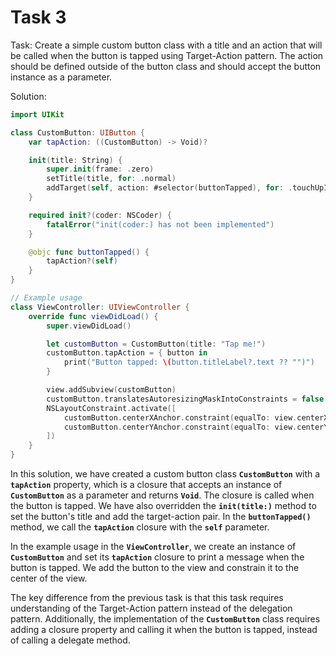 # Task 3

Task: Create a simple custom button class with a title and an action that will
be called when the button is tapped using Target-Action pattern. The action
should be defined outside of the button class and should accept the button
instance as a parameter.

Solution:

```swift
import UIKit

class CustomButton: UIButton {
    var tapAction: ((CustomButton) -> Void)?

    init(title: String) {
        super.init(frame: .zero)
        setTitle(title, for: .normal)
        addTarget(self, action: #selector(buttonTapped), for: .touchUpInside)
    }

    required init?(coder: NSCoder) {
        fatalError("init(coder:) has not been implemented")
    }

    @objc func buttonTapped() {
        tapAction?(self)
    }
}

// Example usage
class ViewController: UIViewController {
    override func viewDidLoad() {
        super.viewDidLoad()

        let customButton = CustomButton(title: "Tap me!")
        customButton.tapAction = { button in
            print("Button tapped: \(button.titleLabel?.text ?? "")")
        }

        view.addSubview(customButton)
        customButton.translatesAutoresizingMaskIntoConstraints = false
        NSLayoutConstraint.activate([
            customButton.centerXAnchor.constraint(equalTo: view.centerXAnchor),
            customButton.centerYAnchor.constraint(equalTo: view.centerYAnchor),
        ])
    }
}
```

In this solution, we have created a custom button class **`CustomButton`** with
a **`tapAction`** property, which is a closure that accepts an instance of
**`CustomButton`** as a parameter and returns **`Void`**. The closure is called
when the button is tapped. We have also overridden the **`init(title:)`** method
to set the button's title and add the target-action pair. In the
**`buttonTapped()`** method, we call the **`tapAction`** closure with the
**`self`** parameter.

In the example usage in the **`ViewController`**, we create an instance of
**`CustomButton`** and set its **`tapAction`** closure to print a message when
the button is tapped. We add the button to the view and constrain it to the
center of the view.

The key difference from the previous task is that this task requires
understanding of the Target-Action pattern instead of the delegation pattern.
Additionally, the implementation of the **`CustomButton`** class requires adding
a closure property and calling it when the button is tapped, instead of calling
a delegate method.
